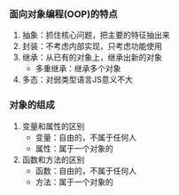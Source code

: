 ### 面向对象编程(OOP)的特点
1. 抽象：抓住核心问题，把主要的特征抽出来
2. 封装：不考虑内部实现，只考虑功能使用
3. 继承：从已有的对象上，继承出新的对象
    - 多重继承：继承多个对象
4. 多态：对弱类型语言JS意义不大

### 对象的组成
1. 变量和属性的区别
    - 变量：自由的，不属于任何人
    - 属性：属于一个对象的
2. 函数和方法的区别
    - 函数：自由的，不属于任何人
    - 方法：属于一个对象的



